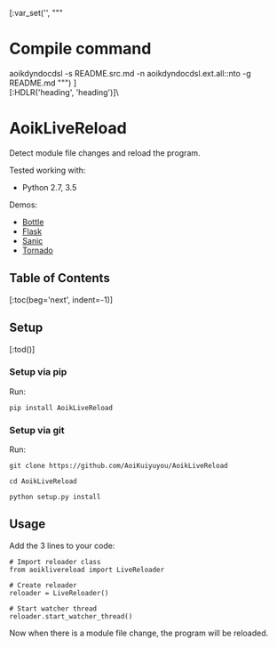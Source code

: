 [:var_set('', """
# Compile command
aoikdyndocdsl -s README.src.md -n aoikdyndocdsl.ext.all::nto -g README.md
""")
]\
[:HDLR('heading', 'heading')]\
# AoikLiveReload
Detect module file changes and reload the program.

Tested working with:
- Python 2.7, 3.5

Demos:
- [Bottle](/src/aoiklivereload/demo/bottle_demo.py)
- [Flask](/src/aoiklivereload/demo/flask_demo.py)
- [Sanic](/src/aoiklivereload/demo/sanic_demo.py)
- [Tornado](/src/aoiklivereload/demo/tornado_demo.py)

## Table of Contents
[:toc(beg='next', indent=-1)]

## Setup
[:tod()]

### Setup via pip
Run:
```
pip install AoikLiveReload
```

### Setup via git
Run:
```
git clone https://github.com/AoiKuiyuyou/AoikLiveReload

cd AoikLiveReload

python setup.py install
```

## Usage
Add the 3 lines to your code:
```
# Import reloader class
from aoiklivereload import LiveReloader

# Create reloader
reloader = LiveReloader()

# Start watcher thread
reloader.start_watcher_thread()
```

Now when there is a module file change, the program will be reloaded.
